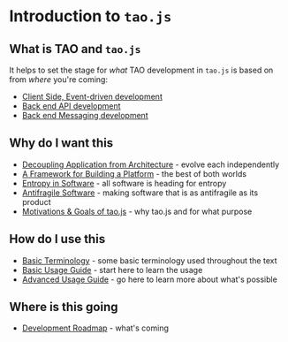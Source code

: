 # Introduction to `tao.js`

## What is TAO and `tao.js`

It helps to set the stage for _what_ TAO development in `tao.js` is based on from _where_ you're coming:

* [Client Side, Event-driven development](as-events.md)
* [Back end API development](as-api.md)
* [Back end Messaging development](as-messaging.md)

## Why do I want this

* [Decoupling Application from Architecture](decoupling.md) - evolve each independently
* [A Framework for Building a Platform](platform-framework.md) - the best of both worlds
* [Entropy in Software](entropy.md) - all software is heading for entropy
* [Antifragile Software](antifragile.md) - making software that is as antifragile as its product
* [Motivations & Goals of tao.js](motivations.md) - why tao.js and for what purpose

## How do I use this

* [Basic Terminology](basic-terms.md) - some basic terminology used throughout the text
* [Basic Usage Guide](../basics/README.md) - start here to learn the usage
* [Advanced Usage Guide](../advanced/README.md) - go here to learn more about what's possible

## Where is this going

* [Development Roadmap](roadmap.md) - what's coming
